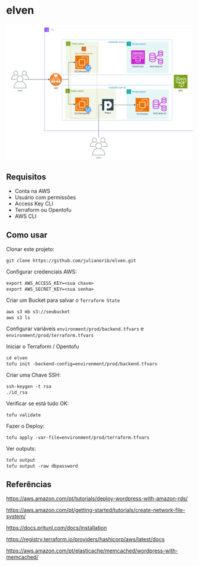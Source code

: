 # elven

![arquitetura](arch.png)

## Requisitos

- Conta na AWS
- Usuário com permissões
- Access Key CLI
- Terraform ou Opentofu
- AWS CLI

## Como usar

Clonar este projeto:
```
git clone https://github.com/julianorib/elven.git
```

Configurar credenciais AWS:
```
export AWS_ACCESS_KEY=<sua chave>
export AWS_SECRET_KEY=<sua senha>
```

Criar um Bucket para salvar o `Terraform State`
```
aws s3 mb s3://seubucket
aws s3 ls
```


Configurar variáveis `environment/prod/backend.tfvars` e `environment/prod/terraform.tfvars`


Iniciar o Terraform / Opentofu
```
cd elven
tofu init -backend-config=environment/prod/backend.tfvars
```

Criar uma Chave SSH:
```
ssh-keygen -t rsa
./id_rsa
```

Verificar se está tudo OK:
```
tofu validate
```

Fazer o Deploy:
```
tofu apply -var-file=environment/prod/terraform.tfvars
```

Ver outputs:
```
tofu output
tofu output -raw dbpassword
```

## Referências


https://aws.amazon.com/pt/tutorials/deploy-wordpress-with-amazon-rds/

https://aws.amazon.com/pt/getting-started/tutorials/create-network-file-system/

https://docs.pritunl.com/docs/installation

https://registry.terraform.io/providers/hashicorp/aws/latest/docs

https://aws.amazon.com/pt/elasticache/memcached/wordpress-with-memcached/

